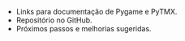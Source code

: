 * Links para documentação de Pygame e PyTMX.
* Repositório no GitHub.
* Próximos passos e melhorias sugeridas.